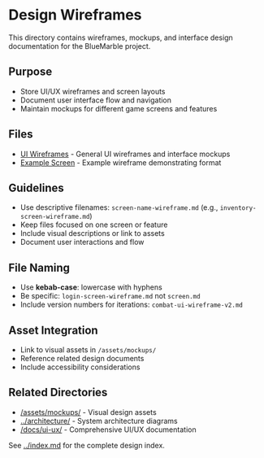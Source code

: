 # Design Wireframes

This directory contains wireframes, mockups, and interface design documentation for the BlueMarble project.

## Purpose

- Store UI/UX wireframes and screen layouts
- Document user interface flow and navigation
- Maintain mockups for different game screens and features

## Files

- [UI Wireframes](ui-wireframes.md) - General UI wireframes and interface mockups
- [Example Screen](example-screen.md) - Example wireframe demonstrating format

## Guidelines

- Use descriptive filenames: `screen-name-wireframe.md` (e.g., `inventory-screen-wireframe.md`)
- Keep files focused on one screen or feature
- Include visual descriptions or link to assets
- Document user interactions and flow

## File Naming

- Use **kebab-case**: lowercase with hyphens
- Be specific: `login-screen-wireframe.md` not `screen.md`
- Include version numbers for iterations: `combat-ui-wireframe-v2.md`

## Asset Integration

- Link to visual assets in `/assets/mockups/`
- Reference related design documents
- Include accessibility considerations

## Related Directories

- [/assets/mockups/](../../assets/mockups/) - Visual design assets
- [../architecture/](../architecture/) - System architecture diagrams
- [/docs/ui-ux/](../../docs/ui-ux/) - Comprehensive UI/UX documentation

See [../index.md](../index.md) for the complete design index.
